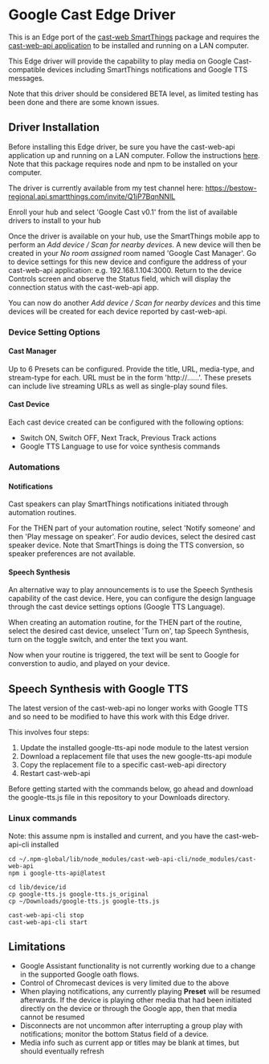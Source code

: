 # Google Cast Edge Driver

This is an Edge port of the [cast-web SmartThings](https://vervallsweg.github.io/cast-web/) package and requires the [cast-web-api application](https://github.com/vervallsweg/cast-web-api) to be installed and running on a LAN computer.

This Edge driver will provide the capability to play media on Google Cast-compatible devices including SmartThings notifications and Google TTS messages.

Note that this driver should be considered BETA level, as limited testing has been done and there are some known issues.

## Driver Installation
Before installing this Edge driver, be sure you have the cast-web-api application up and running on a LAN computer.  Follow the instructions [here](https://vervallsweg.github.io/cast-web/installation-cast-web-api/).  Note that this package requires node and npm to be installed on your computer.

The driver is currently available from my test channel here:  https://bestow-regional.api.smartthings.com/invite/Q1jP7BqnNNlL

Enroll your hub and select 'Google Cast v0.1' from the list of available drivers to install to your hub

Once the driver is available on your hub, use the SmartThings mobile app to perform an *Add device / Scan for nearby devices*.  A new device will then be created in your *No room assigned* room named 'Google Cast Manager'.  Go to device settings for this new device and configure the address of your cast-web-api application: e.g. 192.168.1.104:3000.  Return to the device Controls screen and observe the Status field, which will display the connection status with the cast-web-api app.

You can now do another *Add device / Scan for nearby devices* and this time devices will be created for each device reported by cast-web-api.

### Device Setting Options
#### Cast Manager
Up to 6 Presets can be configured.  Provide the title, URL, media-type, and stream-type for each.  URL must be in the form 'http://......'.  These presets can include live streaming URLs as well as single-play sound files.
#### Cast Device
Each cast device created can be configured with the following options:
* Switch ON, Switch OFF, Next Track, Previous Track actions
* Google TTS Language to use for voice synthesis commands

### Automations
#### Notifications
Cast speakers can play SmartThings notifications initiated through automation routines.  

For the THEN part of your automation routine, select 'Notify someone' and then 'Play message on speaker'.  For audio devices, select the desired cast speaker device.  Note that SmartThings is doing the TTS conversion, so speaker preferences are not available.

#### Speech Synthesis
An alternative way to play announcements is to use the Speech Synthesis capability of the cast device.  Here, you can configure the design language through the cast device settings options (Google TTS Language).

When creating an automation routine, for the THEN part of the routine, select the desired cast device, unselect 'Turn on', tap Speech Synthesis, turn on the toggle switch, and enter the text you want.

Now when your routine is triggered, the text will be sent to Google for converstion to audio, and played on your device.


## Speech Synthesis with Google TTS
The latest version of the cast-web-api no longer works with Google TTS and so need to be modified to have this work with this Edge driver.

This involves four steps:
1. Update the installed google-tts-api node module to the latest version
2. Download a replacement file that uses the new google-tts-api module
3. Copy the replacement file to a specific cast-web-api directory
4. Restart cast-web-api

Before getting started with the commands below, go ahead and download the google-tts.js file in this repository to your Downloads directory.

### Linux commands
Note: this assume npm is installed and current, and you have the cast-web-api-cli installed
```
cd ~/.npm-global/lib/node_modules/cast-web-api-cli/node_modules/cast-web-api
npm i google-tts-api@latest

cd lib/device/id
cp google-tts.js google-tts.js_original
cp ~/Downloads/google-tts.js google-tts.js

cast-web-api-cli stop
cast-web-api-cli start
```

## Limitations
* Google Assistant functionality is not currently working due to a change in the supported Google oath flows.
* Control of Chromecast devices is very limited due to the above
* When playing notifications, any currently playing **Preset** will be resumed afterwards.  If the device is playing other media that had been initiated directly on the device or through the Google app, then that media cannot be resumed
* Disconnects are not uncommon after interrupting a group play with notifications; monitor the bottom Status field of a device.
* Media info such as current app or titles may be blank at times, but should eventually refresh

